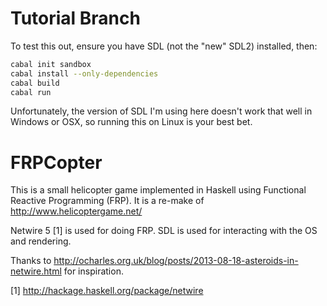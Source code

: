 
Tutorial Branch
===============

To test this out, ensure you have SDL (not the "new" SDL2) installed, then:

``` bash
cabal init sandbox
cabal install --only-dependencies
cabal build
cabal run
```

Unfortunately, the version of SDL I'm using here
doesn't work that well in Windows or OSX, so
running this on Linux is your best bet.


FRPCopter
=========

This is a small helicopter game implemented in Haskell using Functional Reactive Programming (FRP). It is a re-make of http://www.helicoptergame.net/

Netwire 5 [1] is used for doing FRP. SDL is used for interacting with the OS and rendering. 

Thanks to http://ocharles.org.uk/blog/posts/2013-08-18-asteroids-in-netwire.html for inspiration.

[1] http://hackage.haskell.org/package/netwire
